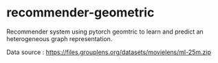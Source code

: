 # recommender-geometric

Recommender system using pytorch geomtric to learn and predict an heterogeneous graph representation.


Data source : https://files.grouplens.org/datasets/movielens/ml-25m.zip